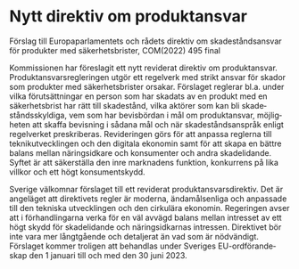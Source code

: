 # Nytt direktiv om produktansvar

Förslag till Europaparlamentets och rådets direktiv om skadeståndsansvar för produkter med säkerhetsbrister, COM(2022) 495 final

Kommissionen har före­slagit ett nytt reviderat direktiv om produkt­ansvar. Produkt­ansvars­regleringen utgör ett regel­verk med strikt ansvar för skador som produkter med säkerhets­brister orsakar. Förslaget reglerar bl.a. under vilka förut­sätt­ningar en person som har skadats av en produkt med en säker­­hets­brist har rätt till skade­stånd, vilka aktörer som kan bli skade­stånds­­skyldiga, vem som har bevis­bördan i mål om produkt­ansvar, möjlig­heten att skaffa bevis­ning i sådana mål och när skade­stånds­anspråk enligt regel­verket pre­skriberas. Revide­ringen görs för att anpassa reglerna till teknik­utveck­­lingen och den digitala ekonomin samt för att skapa en bättre balans mellan närings­idkare och konsu­menter och andra skade­lidande. Syftet är att säker­ställa den inre mark­nadens funktion, konkurrens på lika villkor och ett högt konsument­­skydd.

Sverige välkomnar förslaget till ett reviderat produkt­ansvars­direktiv. Det är ange­läget att direk­tivets regler är moderna, ända­måls­enliga och anpassade till den tekniska utveck­lingen och den cirkulära ekonomin. Regeringen avser att i förhand­lingarna verka för en väl avvägd balans mellan intresset av ett högt skydd för skade­lidande och närings­idkarnas intressen. Direktivet bör inte vara mer långt­gående och detaljerat än vad som är nödvändigt. Förslaget kommer troligen att behandlas under Sveriges EU-ordförande­skap den 1 januari till och med den 30 juni 2023.
